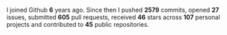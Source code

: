 
I joined Github **6** years ago. Since then I pushed **2579** commits, opened **27** issues, submitted **605** pull requests, received **46** stars across **107** personal projects and contributed to **45** public repositories.
